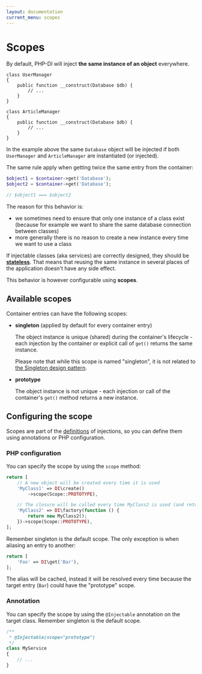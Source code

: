 ```yaml
---
layout: documentation
current_menu: scopes
---
```


# Scopes

By default, PHP-DI will inject **the same instance of an object** everywhere.

```
class UserManager
{
    public function __construct(Database $db) {
        // ...
    }
}

class ArticleManager
{
    public function __construct(Database $db) {
        // ...
    }
}
```

In the example above the same `Database` object will be injected if both `UserManager` and `ArticleManager` are instantiated (or injected).

The same rule apply when getting twice the same entry from the container:

```php
$object1 = $container->get('Database');
$object2 = $container->get('Database');

// $object1 === $object2
```

The reason for this behavior is:

- we sometimes need to ensure that only one instance of a class exist (because for example we want to share the same database connection between classes)
- more generally there is no reason to create a new instance every time we want to use a class

If injectable classes (aka services) are correctly designed, they should be [**stateless**](https://igor.io/2013/03/31/stateless-services.html). That means that reusing the same instance in several places of the application doesn't have any side effect.

This behavior is however configurable using **scopes**.

## Available scopes

Container entries can have the following scopes:

- **singleton** (applied by default for every container entry)

    The object instance is unique (shared) during the container's lifecycle - each injection by the container or explicit call of `get()` returns the same instance.

    Please note that while this scope is named "singleton", it is not related to [the Singleton design pattern](http://en.wikipedia.org/wiki/Singleton_pattern).

- **prototype**

    The object instance is not unique - each injection or call of the container's `get()` method returns a new instance.

## Configuring the scope

Scopes are part of the [definitions](definition.md) of injections, so you can define them using annotations or PHP configuration.

### PHP configuration

You can specify the scope by using the `scope` method:

```php
return [
    // A new object will be created every time it is used
    'MyClass1' => DI\create()
        ->scope(Scope::PROTOTYPE),

    // The closure will be called every time MyClass2 is used (and return a new object every time)
    'MyClass2' => DI\factory(function () {
        return new MyClass2();
    })->scope(Scope::PROTOTYPE),
];
```

Remember singleton is the default scope. The only exception is when aliasing an entry to another:

```php
return [
    'Foo' => DI\get('Bar'),
];
```

The alias will be cached, instead it will be resolved every time because the target entry (`Bar`) could have the "prototype" scope.

### Annotation

You can specify the scope by using the `@Injectable` annotation on the target class. Remember singleton is the default scope.

```php
/**
 * @Injectable(scope="prototype")
 */
class MyService
{
    // ...
}
```
